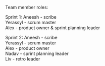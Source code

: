 Team member roles: <br>

Sprint 1: 
Aneesh - scribe <br>
Yerassyl - scrum master <br>
Alex - product owner & sprint planning leader <br>

Sprint 2:
Aneesh - scribe <br>
Yerassyl - scrum master <br>
Alex - product owner <br>
Nadav - sprint planning leader <br>
Liv - retro leader <br>

